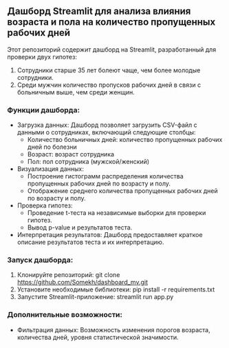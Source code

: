 ## Дашборд Streamlit для анализа влияния возраста и пола на количество пропущенных рабочих дней

Этот репозиторий содержит дашборд на Streamlit, разработанный для проверки двух гипотез:

1. Сотрудники старше 35 лет болеют чаще, чем более молодые сотрудники.
2. Среди мужчин количество пропусков рабочих дней в связи с больничным выше, чем среди женщин.

### Функции дашборда:

* Загрузка данных: Дашборд позволяет загрузить CSV-файл с данными о сотрудниках, включающий следующие столбцы:
    * Количество больничных дней: количество пропущенных рабочих дней по болезни
    * Возраст: возраст сотрудника
    * Пол: пол сотрудника (мужской/женский)
* Визуализация данных:  
    * Построение гистограмм распределения количества пропущенных рабочих дней по возрасту и полу.
    * Отображение среднего количества пропущенных рабочих дней по возрасту и полу.
* Проверка гипотез:
    * Проведение t-теста на независимые выборки для проверки гипотез.
    * Вывод p-value и результатов теста.
* Интерпретация результатов: Дашборд предоставляет краткое описание результатов теста и их интерпретацию.

### Запуск дашборда:

1. Клонируйте репозиторий: git clone https://github.com/Somekh/dashboard_mv.git
2. Установите необходимые библиотеки: pip install -r requirements.txt
3. Запустите Streamlit-приложение: streamlit run app.py

### Дополнительные возможности:

* Фильтрация данных: Возможность изменения порогов возраста, количества дней, уровня статистической значимости.
